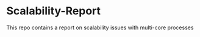Scalability-Report
==================

This repo contains a report on scalability issues with multi-core processes